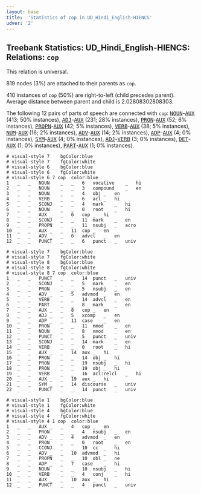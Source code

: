 ```yaml
---
layout: base
title:  'Statistics of cop in UD_Hindi_English-HIENCS'
udver: '2'
---
```


## Treebank Statistics: UD_Hindi_English-HIENCS: Relations: `cop`

This relation is universal.

819 nodes (3%) are attached to their parents as `cop`.

410 instances of `cop` (50%) are right-to-left (child precedes parent).
Average distance between parent and child is 2.02808302808303.

The following 12 pairs of parts of speech are connected with `cop`: <tt><a href="qhe_hiencs-pos-NOUN.html">NOUN</a></tt>-<tt><a href="qhe_hiencs-pos-AUX.html">AUX</a></tt> (413; 50% instances), <tt><a href="qhe_hiencs-pos-ADJ.html">ADJ</a></tt>-<tt><a href="qhe_hiencs-pos-AUX.html">AUX</a></tt> (231; 28% instances), <tt><a href="qhe_hiencs-pos-PRON.html">PRON</a></tt>-<tt><a href="qhe_hiencs-pos-AUX.html">AUX</a></tt> (52; 6% instances), <tt><a href="qhe_hiencs-pos-PROPN.html">PROPN</a></tt>-<tt><a href="qhe_hiencs-pos-AUX.html">AUX</a></tt> (42; 5% instances), <tt><a href="qhe_hiencs-pos-VERB.html">VERB</a></tt>-<tt><a href="qhe_hiencs-pos-AUX.html">AUX</a></tt> (38; 5% instances), <tt><a href="qhe_hiencs-pos-NUM.html">NUM</a></tt>-<tt><a href="qhe_hiencs-pos-AUX.html">AUX</a></tt> (16; 2% instances), <tt><a href="qhe_hiencs-pos-ADV.html">ADV</a></tt>-<tt><a href="qhe_hiencs-pos-AUX.html">AUX</a></tt> (14; 2% instances), <tt><a href="qhe_hiencs-pos-ADP.html">ADP</a></tt>-<tt><a href="qhe_hiencs-pos-AUX.html">AUX</a></tt> (4; 0% instances), <tt><a href="qhe_hiencs-pos-SYM.html">SYM</a></tt>-<tt><a href="qhe_hiencs-pos-AUX.html">AUX</a></tt> (4; 0% instances), <tt><a href="qhe_hiencs-pos-ADJ.html">ADJ</a></tt>-<tt><a href="qhe_hiencs-pos-VERB.html">VERB</a></tt> (3; 0% instances), <tt><a href="qhe_hiencs-pos-DET.html">DET</a></tt>-<tt><a href="qhe_hiencs-pos-AUX.html">AUX</a></tt> (1; 0% instances), <tt><a href="qhe_hiencs-pos-PART.html">PART</a></tt>-<tt><a href="qhe_hiencs-pos-AUX.html">AUX</a></tt> (1; 0% instances).


~~~ conllu
# visual-style 7	bgColor:blue
# visual-style 7	fgColor:white
# visual-style 6	bgColor:blue
# visual-style 6	fgColor:white
# visual-style 6 7 cop	color:blue
1	_	_	NOUN	_	_	6	vocative	_	hi
2	_	_	NOUN	_	_	3	compound	_	en
3	_	_	NOUN	_	_	4	obj	_	en
4	_	_	VERB	_	_	6	acl	_	hi
5	_	_	SCONJ	_	_	4	mark	_	hi
6	_	_	NOUN	_	_	0	root	_	hi
7	_	_	AUX	_	_	6	cop	_	hi
8	_	_	SCONJ	_	_	11	mark	_	en
9	_	_	PROPN	_	_	11	nsubj	_	acro
10	_	_	AUX	_	_	11	cop	_	en
11	_	_	ADV	_	_	6	advcl	_	en
12	_	_	PUNCT	_	_	6	punct	_	univ

~~~


~~~ conllu
# visual-style 7	bgColor:blue
# visual-style 7	fgColor:white
# visual-style 8	bgColor:blue
# visual-style 8	fgColor:white
# visual-style 8 7 cop	color:blue
1	_	_	PUNCT	_	_	14	punct	_	univ
2	_	_	SCONJ	_	_	5	mark	_	en
3	_	_	PRON	_	_	5	nsubj	_	en
4	_	_	ADV	_	_	5	advmod	_	en
5	_	_	VERB	_	_	14	advcl	_	en
6	_	_	PART	_	_	8	mark	_	en
7	_	_	AUX	_	_	8	cop	_	en
8	_	_	ADJ	_	_	5	xcomp	_	en
9	_	_	ADP	_	_	11	case	_	en
10	_	_	PRON	_	_	11	nmod	_	en
11	_	_	NOUN	_	_	8	nmod	_	en
12	_	_	PUNCT	_	_	5	punct	_	univ
13	_	_	SCONJ	_	_	14	mark	_	en
14	_	_	VERB	_	_	0	root	_	hi
15	_	_	AUX	_	_	14	aux	_	hi
16	_	_	PRON	_	_	14	obj	_	hi
17	_	_	PRON	_	_	19	nsubj	_	hi
18	_	_	PRON	_	_	19	obj	_	hi
19	_	_	VERB	_	_	16	acl:relcl	_	hi
20	_	_	AUX	_	_	19	aux	_	hi
21	_	_	SYM	_	_	14	discourse	_	univ
22	_	_	PUNCT	_	_	14	punct	_	univ

~~~


~~~ conllu
# visual-style 1	bgColor:blue
# visual-style 1	fgColor:white
# visual-style 4	bgColor:blue
# visual-style 4	fgColor:white
# visual-style 4 1 cop	color:blue
1	_	_	AUX	_	_	4	cop	_	en
2	_	_	PRON	_	_	4	nsubj	_	en
3	_	_	ADV	_	_	4	advmod	_	en
4	_	_	PRON	_	_	0	root	_	en
5	_	_	CCONJ	_	_	10	cc	_	hi
6	_	_	ADV	_	_	10	advmod	_	hi
7	_	_	PROPN	_	_	10	obl	_	ne
8	_	_	ADP	_	_	7	case	_	hi
9	_	_	NOUN	_	_	10	nsubj	_	hi
10	_	_	VERB	_	_	4	conj	_	hi
11	_	_	AUX	_	_	10	aux	_	hi
12	_	_	PUNCT	_	_	4	punct	_	univ

~~~


